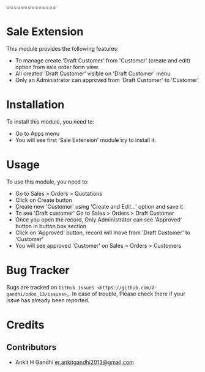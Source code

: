 ============== 

Sale Extension
==============

This module provides the following features:

* To manage create 'Draft Customer' from 'Customer' (create and edit) option from sale order form view.
* All created 'Draft Customer' visible on 'Draft Customer' menu.
* Only an Administrator can approved from 'Draft Customer' to 'Customer'

Installation
============

To install this module, you need to:

* Go to Apps menu
* You will see first 'Sale Extension' module try to install it.

Usage
=========

To use this module, you need to:

* Go to Sales > Orders > Quotations
* Click on Create button
* Create new 'Customer' using 'Create and Edit...' option and save it
* To see 'Draft customer' Go to Sales > Orders > Draft Customer
* Once you open the record, Only Administrator can see 'Approved' button in button box section
* Click on 'Approved' button, record will move from 'Draft Customer' to 'Customer'
* You will see approved 'Customer' on Sales > Orders > Customers

Bug Tracker
===========

Bugs are tracked on `GitHub Issues
<https://github.com/a-gandhi/odoo_13/issues>`_. In case of trouble, Please check there if your issue has already been reported.

Credits
========

Contributors
-------------

* Ankit H Gandhi <er.ankitgandhi2013@gmail.com>